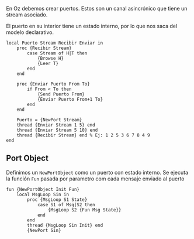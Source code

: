 En Oz debemos crear puertos. Estos son un canal asincrónico que tiene un stream asociado.

El puerto en su interior tiene un estado interno, por lo que nos saca del modelo declarativo.

```Oz
local Puerto Stream Recibir Enviar in
	proc {Recibir Stream}
		case Stream of H|T then
			{Browse H}
			{Leer T}
		end
	end
	
	proc {Enviar Puerto From To}
		if From < To then
			{Send Puerto From}
			{Enviar Puerto From+1 To}
		end
	end
	
	Puerto = {NewPort Stream}
	thread {Enviar Stream 1 5} end
	thread {Enviar Stream 5 10} end
	thread {Recibir Stream} end % Ej: 1 2 5 3 6 7 8 4 9
end
```

## Port Object

Definimos un `NewPortObject` como un puerto con estado interno. Se ejecuta la función `Fun` pasada por parametro com cada mensaje enviado al puerto

```Oz
fun {NewPortObject Init Fun}
	local MsgLoop Sin in
		proc {MsgLoop S1 State}
			case S1 of Msg|S2 then
				{MsgLoop S2 {Fun Msg State}}
			end
		end
		thread {MsgLoop Sin Init} end
		{NewPort Sin}
```
